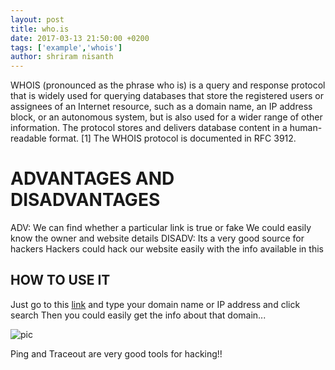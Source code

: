 ```yaml
---
layout: post
title: who.is
date: 2017-03-13 21:50:00 +0200
tags: ['example','whois']
author: shriram nisanth
---
```

WHOIS (pronounced as the phrase who is) is a query and response protocol that is widely used for querying databases
that store the registered users or assignees of an Internet resource, such as a domain name, an IP address block, or an autonomous system, 
but is also used for a wider range of other information. The protocol stores and delivers database content in a human-readable format.
[1] The WHOIS protocol is documented in RFC 3912.


# ADVANTAGES AND DISADVANTAGES
ADV: 
We can find whether a particular link is true or fake 
We could easily know the owner and website details
DISADV:
Its a very good source for hackers
Hackers could hack our website easily with the info available in this 

## HOW TO USE IT 
Just go to this [link](https://who.is/) and type your domain name or IP address and click search 
Then you could easily get the info about that domain...

![pic](https://who.is/whois/srsds.github.io)

Ping and Traceout are very good tools for hacking!!

